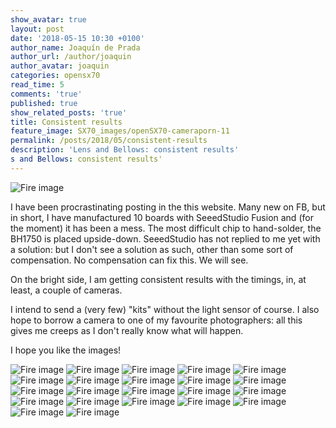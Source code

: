 ```yaml
---
show_avatar: true
layout: post
date: '2018-05-15 10:30 +0100'
author_name: Joaquín de Prada
author_url: /author/joaquin
author_avatar: joaquin
categories: opensx70
read_time: 5
comments: 'true'
published: true
show_related_posts: 'true'
title: Consistent results
feature_image: SX70_images/openSX70-cameraporn-11
permalink: /posts/2018/05/consistent-results
description: 'Lens and Bellows: consistent results'
s and Bellows: consistent results'
---
```


![Fire image]({{site.url}}/{{site.baseurl}}img/2018/05/opensx70-consistent-results-1.jpg)

I have been procrastinating posting in the this website. Many new on FB, but in short, I have manufactured 10 boards with SeeedStudio Fusion and (for the moment) it has been a mess. The most difficult chip to hand-solder, the BH1750 is placed upside-down. SeeedStudio has not replied to me yet with a solution: but I don't see a solution as such, other than some sort of compensation. No compensation can fix this. We will see.

On the bright side, I am getting consistent results with the timings, in, at least, a couple of cameras.

I intend to send a (very few) "kits" without the light sensor of course. I also hope to borrow a camera to one of my favourite photographers: all this gives me creeps as I don't really know what will happen.

I hope you like the images!

![Fire image]({{site.url}}/{{site.baseurl}}img/2018/05/opensx70-consistent-results-2.jpg)
![Fire image]({{site.url}}/{{site.baseurl}}img/2018/05/opensx70-consistent-results-3.jpg)
![Fire image]({{site.url}}/{{site.baseurl}}img/2018/05/opensx70-consistent-results-4.jpg)
![Fire image]({{site.url}}/{{site.baseurl}}img/2018/05/opensx70-consistent-results-5.jpg)
![Fire image]({{site.url}}/{{site.baseurl}}img/2018/05/opensx70-consistent-results-6.jpg)
![Fire image]({{site.url}}/{{site.baseurl}}img/2018/05/opensx70-consistent-results-7.jpg)
![Fire image]({{site.url}}/{{site.baseurl}}img/2018/05/opensx70-consistent-results-8.jpg)
![Fire image]({{site.url}}/{{site.baseurl}}img/2018/05/opensx70-consistent-results-9.jpg)
![Fire image]({{site.url}}/{{site.baseurl}}img/2018/05/opensx70-consistent-results-10.jpg)
![Fire image]({{site.url}}/{{site.baseurl}}img/2018/05/opensx70-consistent-results-11.jpg)
![Fire image]({{site.url}}/{{site.baseurl}}img/2018/05/opensx70-consistent-results-12.jpg)
![Fire image]({{site.url}}/{{site.baseurl}}img/2018/05/opensx70-consistent-results-13.jpg)
![Fire image]({{site.url}}/{{site.baseurl}}img/2018/05/opensx70-consistent-results-14.jpg)
![Fire image]({{site.url}}/{{site.baseurl}}img/2018/05/opensx70-consistent-results-15.jpg)
![Fire image]({{site.url}}/{{site.baseurl}}img/2018/05/opensx70-consistent-results-16.jpg)
![Fire image]({{site.url}}/{{site.baseurl}}img/2018/05/opensx70-consistent-results-17.jpg)
![Fire image]({{site.url}}/{{site.baseurl}}img/2018/05/opensx70-consistent-results-18.jpg)
![Fire image]({{site.url}}/{{site.baseurl}}img/2018/05/opensx70-consistent-results-19.jpg)
![Fire image]({{site.url}}/{{site.baseurl}}img/2018/05/opensx70-consistent-results-20.jpg)
![Fire image]({{site.url}}/{{site.baseurl}}img/2018/05/opensx70-consistent-results-21.jpg)
![Fire image]({{site.url}}/{{site.baseurl}}img/2018/05/opensx70-consistent-results-22.jpg)
![Fire image]({{site.url}}/{{site.baseurl}}img/2018/05/opensx70-consistent-results-23.jpg)
